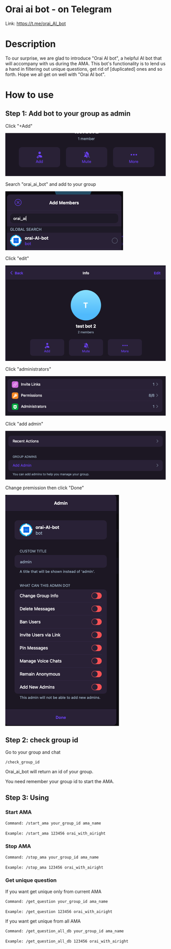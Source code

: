 # Orai ai bot - on Telegram

Link: https://t.me/orai_AI_bot

# Description

To our surprise, we are glad to introduce "Orai AI bot", a helpful AI bot that will accompany with us during the AMA. This bot's functionality is to lend us a hand in filtering out unique questions, get rid of [duplicated] ones and so forth. Hope we all get on well with "Orai AI bot".

# How to use

## Step 1: Add bot to your group as admin

Click "+Add"

![Screenshot](images/example1.png "example")

Search "orai_ai_bot" and add to your group

![Screenshot](images/example2.png "example")

Click "edit"

![Screenshot](images/example3.png "example")

Click "administrators"

![Screenshot](images/example4.png "example")

Click "add admin"

![Screenshot](images/example6.png "example")

Change premission then click "Done"

![Screenshot](images/example5.png "example")

## Step 2: check group id

Go to your group and chat

    /check_group_id

Orai_ai_bot will return an id of your group.

You need remember your group id to start the AMA.

## Step 3: Using

### Start AMA

    Command: /start_ama your_group_id ama_name

    Example: /start_ama 123456 orai_with_airight

### Stop AMA

    Command: /stop_ama your_group_id ama_name

    Example: /stop_ama 123456 orai_with_airight

### Get unique question

If you want get unique only from current AMA

    Command: /get_question your_group_id ama_name

    Example: /get_question 123456 orai_with_airight

If you want get unique from all AMA

    Command: /get_question_all_db your_group_id ama_name

    Example: /get_question_all_db 123456 orai_with_airight
